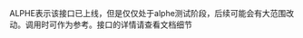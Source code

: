 <d-tips type="point">ALPHE表示该接口已上线，但是仅仅处于alphe测试阶段，后续可能会有大范围改动。调用时可作为参考。接口的详情请查看文档细节</d-tips>

<d-req-title title="获取token" http_methods="POST" url="https://miniapp.zb2l3.com/user/v1/token"></d-req-title>

</br>
<d-req-title title="验证token" http_methods="POST" url="https://miniapp.zb2l3.com/user/v1/token/verify"></d-req-title>

</br>
<d-req-title title="用户信息查询" http_methods="GET" url="https://miniapp.zb2l3.com/user/v1/user/getinfor"></d-req-title>

</br>
<d-req-title title="用户信息更新" http_methods="POST" url="https://miniapp.zb2l3.com/user/v1/user/updatewxinfor"></d-req-title>

</br>
<d-req-title title="发送短信验证码(ALPHE)" http_methods="GET" url="https://miniapp.zb2l3.com/user/v1/shortmsg/sendverifcationcode"></d-req-title>

</br>
<d-req-title title="绑定手机号(ALPHE)" http_methods="GET" url="https://miniapp.zb2l3.com/user/v1/shortmsg/bindphone"></d-req-title>

</br>
<d-req-title title="根据班级号查询课表" http_methods="GET" url="https://miniapp.zb2l3.com/curriculum"></d-req-title>

</br>
<d-req-title title="教务系统成绩查询" http_methods="GET" url="https://miniapp.zb2l3.com/user/v1/grades/getgrades"></d-req-title>